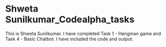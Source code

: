 # Shweta Sunilkumar_Codealpha_tasks
This is Shweta Sunilkumar. I have completed Task 1 - Hangman game and Task 4 - Basic Chatbot. I have included the code and output.
